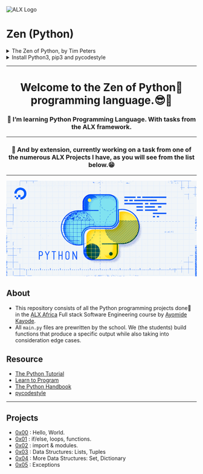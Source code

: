 <img src="https://assets.imaginablefutures.com/media/images/ALX_Logo.max-200x150.png" alt="ALX Logo" width="350">

# Zen (Python) 


<details>
<summary>The Zen of Python, by Tim Peters</summary>
<br>
Beautiful is better than ugly.<br>
Explicit is better than implicit.<br>
Simple is better than complex.<br>
Complex is better than complicated.<br>
Flat is better than nested.<br>
Sparse is better than dense.<br>
Readability counts.<br>
Special cases aren't special enough to break the rules.<br>
Although practicality beats purity.<br>
Errors should never pass silently.<br>
Unless explicitly silenced.<br>
In the face of ambiguity, refuse the temptation to guess.<br>
There should be one-- and preferably only one --obvious way to do it.<br>
Although that way may not be obvious at first unless you're Dutch.<br>
Now is better than never.<br>
Although never is often better than *right* now.<br>
If the implementation is hard to explain, it's a bad idea.<br>
If the implementation is easy to explain, it may be a good idea.<br>
Namespaces are one honking great idea -- let's do more of those!

</details>


<details>
<summary> Install Python3, pip3 and pycodestyle</summary>

- Pycodestyle is now the new standard of Python style code.

<pre>$ sudo apt-get install python3 python3-pip<br>$ pip install pycodestyle</pre>

- Confirm you have the right version.

<pre>$ pycodestyle --version<br>$</pre>

- Run it with file.

<pre>$ pycodestyle 3-print_number.py<br>$</pre>

</details>

---

# <div align="center">Welcome to the Zen of Python🐍 programming language.😎🤗</div>
### <div align="center">🌱 I’m learning Python Programming Language. With tasks from the ALX framework.</div>
---
### <div align="center">🔭 And by extension, currently working on a task from one of the numerous ALX Projects I have, as you will see from the list below.😁</div>
---
<p align="center">
   <img src="./0x00-python-hello_world/main/PYTHON-jpeg.png"/>
</p>

## About
- This repository consists of all the Python programming projects done🙂 in the [ ALX Africa](https://www.alxafrica.com/) Full stack Software Engineering course by [Ayomide Kayode](https://github.com/AyomideKayode).
- All `main.py` files are prewritten by the school. We (the students) build functions that produce a specific output while also taking into consideration edge cases.


## Resource

- [The Python Tutorial](https://docs.python.org/3/tutorial/index.html)
- [Learn to Program](https://www.youtube.com/playlist?list=PLGLfVvz_LVvTn3cK5e6LjhgGiSeVlIRwt)
- [The Python Handbook](https://www.freecodecamp.org/news/the-python-handbook/)
- [pycodestyle](https://pypi.org/project/pycodestyle/)

---

## Projects
- [0x00](./0x00-python-hello_world) : Hello, World.
- [0x01](./0x01-python-if_else_loops_functions) : if/else, loops, functions.
- [0x02](./0x02-python-import_modules) : import & modules.
- [0x03](./0x03-python-data_structures/) : Data Structures: Lists, Tuples
- [0x04](./0x04-python-more_data_structures/) : More Data Structures: Set, Dictionary
- [0x05](./0x05-python-exceptions/) : Exceptions
